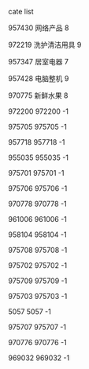 cate list

957430 网络产品 8

972219 洗护清洁用具 9

957347 居室电器 7

957428 电脑整机 9

970775 新鲜水果 8

972200 972200 -1

975705 975705 -1

957718 957718 -1

955035 955035 -1

975701 975701 -1

975706 975706 -1

970778 970778 -1

961006 961006 -1

958104 958104 -1

975708 975708 -1

975702 975702 -1

975709 975709 -1

975703 975703 -1

5057 5057 -1

975707 975707 -1

970776 970776 -1

969032 969032 -1

